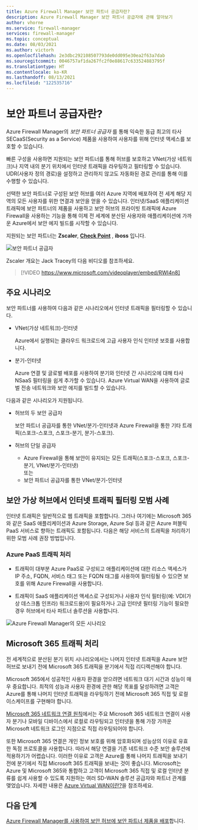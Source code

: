 ```yaml
---
title: Azure Firewall Manager 보안 파트너 공급자란?
description: Azure Firewall Manager 보안 파트너 공급자에 관해 알아보기
author: vhorne
ms.service: firewall-manager
services: firewall-manager
ms.topic: conceptual
ms.date: 08/03/2021
ms.author: victorh
ms.openlocfilehash: 2e3dbc292108507793de0dd095e30ea2f63a7dab
ms.sourcegitcommit: 0046757af1da267fc2f0e88617c633524883795f
ms.translationtype: HT
ms.contentlocale: ko-KR
ms.lasthandoff: 08/13/2021
ms.locfileid: "122535716"
---
```

# <a name="what-are-security-partner-providers"></a>보안 파트너 공급자란?

Azure Firewall Manager의 *보안 파트너 공급자* 를 통해 익숙한 동급 최고의 타사 SECaaS(Security as a Service) 제품을 사용하여 사용자를 위해 인터넷 액세스를 보호할 수 있습니다.

빠른 구성을 사용하면 지원되는 보안 파트너를 통해 허브를 보호하고 VNet(가상 네트워크)나 지역 내의 분기 위치에서 인터넷 트래픽을 라우팅하고 필터링할 수 있습니다. UDR(사용자 정의 경로)을 설정하고 관리하지 않고도 자동화된 경로 관리를 통해 이를 수행할 수 있습니다.

선택한 보안 파트너로 구성된 보안 허브를 여러 Azure 지역에 배포하여 전 세계 해당 지역의 모든 사용자를 위한 연결과 보안을 얻을 수 있습니다. 인터넷/SaaS 애플리케이션 트래픽에 보안 파트너의 제품을 사용하고 보안 허브의 프라이빗 트래픽에 Azure Firewall을 사용하는 기능을 통해 이제 전 세계에 분산된 사용자와 애플리케이션에 가까운 Azure에서 보안 에지 빌드를 시작할 수 있습니다.

지원되는 보안 파트너는 **Zscaler**, **[Check Point](check-point-overview.md)** , **iboss** 입니다.

![보안 파트너 공급자](media/trusted-security-partners/trusted-security-partners.png)

Zscaler 개요는 Jack Tracey의 다음 비디오를 참조하세요.

 > [!VIDEO https://www.microsoft.com/videoplayer/embed/RWI4n8]

## <a name="key-scenarios"></a>주요 시나리오

보안 파트너를 사용하여 다음과 같은 시나리오에서 인터넷 트래픽을 필터링할 수 있습니다.

- VNet(가상 네트워크)-인터넷

   Azure에서 실행되는 클라우드 워크로드에 고급 사용자 인식 인터넷 보호를 사용합니다.

- 분기-인터넷

   Azure 연결 및 글로벌 배포를 사용하여 분기와 인터넷 간 시나리오에 대해 타사 NSaaS 필터링을 쉽게 추가할 수 있습니다. Azure Virtual WAN을 사용하여 글로벌 전송 네트워크와 보안 에지를 빌드할 수 있습니다.

다음과 같은 시나리오가 지원됩니다.
- 허브의 두 보안 공급자

   보안 파트너 공급자를 통한 VNet/분기-인터넷과 Azure Firewall을 통한 기타 트래픽(스포크-스포크, 스포크-분기, 분기-스포크).
- 허브의 단일 공급자

   - Azure Firewall을 통해 보안이 유지되는 모든 트래픽(스포크-스포크, 스포크-분기, VNet/분기-인터넷)<br>
      또는
   - 보안 파트너 공급자를 통한 VNet/분기-인터넷

## <a name="best-practices-for-internet-traffic-filtering-in-secured-virtual-hubs"></a>보안 가상 허브에서 인터넷 트래픽 필터링 모범 사례

인터넷 트래픽은 일반적으로 웹 트래픽을 포함합니다. 그러나 여기에는 Microsoft 365와 같은 SaaS 애플리케이션과 Azure Storage, Azure Sql 등과 같은 Azure 퍼블릭 PaaS 서비스로 향하는 트래픽도 포함됩니다. 다음은 해당 서비스의 트래픽을 처리하기 위한 모범 사례 권장 방법입니다.

### <a name="handling-azure-paas-traffic"></a>Azure PaaS 트래픽 처리
 
- 트래픽이 대부분 Azure PaaS로 구성되고 애플리케이션에 대한 리소스 액세스가 IP 주소, FQDN, 서비스 태그 또는 FQDN 태그를 사용하여 필터링될 수 있으면 보호를 위해 Azure Firewall을 사용합니다.

- 트래픽이 SaaS 애플리케이션 액세스로 구성되거나 사용자 인식 필터링(예: VDI(가상 데스크톱 인프라) 워크로드용)이 필요하거나 고급 인터넷 필터링 기능이 필요한 경우 허브에서 타사 파트너 솔루션을 사용합니다.

![Azure Firewall Manager의 모든 시나리오](media/trusted-security-partners/all-scenarios.png)

## <a name="handling-microsoft-365-traffic"></a>Microsoft 365 트래픽 처리

전 세계적으로 분산된 분기 위치 시나리오에서는 나머지 인터넷 트래픽을 Azure 보안 허브로 보내기 전에 Microsoft 365 트래픽을 분기에서 직접 리디렉션해야 합니다.

Microsoft 365에서 성공적인 사용자 환경을 얻으려면 네트워크 대기 시간과 성능이 매우 중요합니다. 최적의 성능과 사용자 환경에 관한 해당 목표를 달성하려면 고객은 Azure를 통해 나머지 인터넷 트래픽을 라우팅하기 전에 Microsoft 365 직접 및 로컬 이스케이프를 구현해야 합니다.

[Microsoft 365 네트워크 연결 원칙](/microsoft-365/enterprise/microsoft-365-network-connectivity-principles)에서는 주요 Microsoft 365 네트워크 연결이 사용자 분기나 모바일 디바이스에서 로컬로 라우팅되고 인터넷을 통해 가장 가까운 Microsoft 네트워크 로그인 지점으로 직접 라우팅되어야 합니다.

또한 Microsoft 365 연결은 개인 정보 보호를 위해 암호화되며 성능상의 이유로 유효한 독점 프로토콜을 사용합니다. 따라서 해당 연결을 기존 네트워크 수준 보안 솔루션에 적용하기가 어렵습니다. 이러한 이유로 고객은 Azure를 통해 나머지 트래픽을 보내기 전에 분기에서 직접 Microsoft 365 트래픽을 보내는 것이 좋습니다. Microsoft는 Azure 및 Microsoft 365와 통합하고 고객이 Microsoft 365 직접 및 로컬 인터넷 분류를 쉽게 사용할 수 있도록 지원하는 여러 SD-WAN 솔루션 공급자와 파트너 관계를 맺었습니다. 자세한 내용은 [Azure Virtual WAN이란?](../virtual-wan/virtual-wan-about.md)을 참조하세요.

## <a name="next-steps"></a>다음 단계

[Azure Firewall Manager를 사용하여 보안 허브에 보안 파트너 제품을 배포](deploy-trusted-security-partner.md)합니다.
